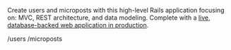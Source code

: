 Create users and microposts with this high-level Rails application focusing on: MVC, REST architecture, and data modeling. Complete with a [live, database-backed web application in production](https://nameless-journey-89117.herokuapp.com/).

/users
/microposts
